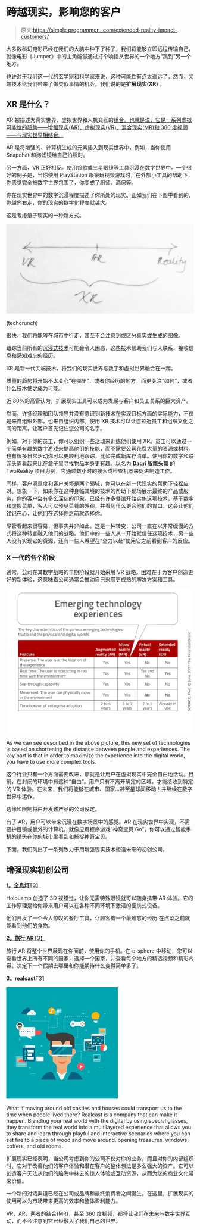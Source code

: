 # 跨越现实，影响您的客户

> 原文:[https://simple programmer . com/extended-reality-impact-customers/](https://simpleprogrammer.com/extended-reality-impact-customers/)

大多数科幻电影已经在我们的大脑中种下了种子，我们将能够立即远程传输自己，就像电影《Jumper》中的主角能够通过打个响指从世界的一个地方“跳到”另一个地方。

也许对于我们这一代的玄学家和科学家来说，这种可能性有点太遥远了。然而，尖端技术给我们带来了做类似事情的机会。我们说的是**扩展现实(XR)** 。

## XR 是什么？

XR 被描述为真实世界、虚拟世界和人机交互的[组合。也就是说，它是一系列虚拟可能性的超集——增强现实(AR)、虚拟现实(VR)、混合现实(MR)和 360 度视频——与现实世界相结合。](https://apiumhub.com/tech-blog-barcelona/mixed-reality/)

AR 是将增强的、计算机生成的元素插入到现实世界中，例如，当你使用 Snapchat 和狗滤镜给自己拍照时。

另一方面，VR 正好相反。使用谷歌或三星眼镜等工具沉浸在数字世界中。一个很好的例子是，当你使用 PlayStation 眼镜玩视频游戏时，在外部小工具的帮助下，你感觉完全被数字世界包围了，你变成了厨师、酒保等。

你在现实世界中的数字沉浸程度描述了你所处的现实。正如我们在下图中看到的，你越向右走，你的现实的数字化程度就越大。

这是考虑量子现实的一种新方式。

![extended reality](img/eb9106a7ea6853afa4b2359c60e973fe.png)

(techcrunch)

很快，我们将能够在城市中行走，甚至不会注意到或区分真实或生成的图像。

跟踪当前所有的[沉浸式技术](https://apiumhub.com/tech-blog-barcelona/disruptive-technology-innovations/)可能会令人困惑，这些技术帮助我们与人联系、接收信息和感知难忘的经历。

XR 是新一代尖端技术，将我们的现实世界与数字和虚拟世界融合在一起。

质量的趋势将开始不太关心“在哪里”，或者你经历的地方，而更关注“如何”，或者什么技术使之成为可能。

近 80%的高管认为，扩展现实工具可以成为发展与客户和员工关系的巨大资产。

然而，许多经理和团队领导并没有意识到新技术在实现目标方面的实际能力，不仅是来自组织外部，也来自组织内部。使用 XR 技术可以让您拉近员工和组织文化之间的距离，让客户首先记住您公司的名字。

例如，对于你的员工，你可以组织一些活动来训练他们使用 XR。员工可以通过一个简单有趣的数字游戏来提高他们的技能，而不需要公司花费大量的资源或材料。也有很多日常活动你可以更顺利地跟踪，比如完成新库存清单。使用你的数字和联网头盔看起来比在盒子里寻找物品本身更有趣。以名为 **[Daqri 智能头盔](https://www.tworeality.com/blog/realidad-aumentada-la-industria-daqri-smart-helmet/)** 的 TwoReality 项目为例，它通过数小时的搜索或检查机器来促进制造工作。

同样，客户满意度和客户关怀是两个领域，你可以在新一代现实的帮助下轻松应对。想象一下，如果你在这种身临其境的技术的帮助下现场展示最终的产品或服务，你的客户会有多么深刻的印象。已经有许多餐馆开始实施这项技术。基于数字和虚拟菜单，客人可以预见菜肴的外观，并看到什么更合他们的胃口。这会让他们铭记在心，让他们在选择你之前就选择你。

尽管看起来很容易，但事实并非如此。这是一种转变，公司一直在以非常缓慢的方式将这种转变融入他们的战略。他们中的一些人从一开始就信任这项技术，另一些人没有实现它的资源，还有一些人希望在“全力以赴”使用它之前看到客户的反应。

### X 一代的各个阶段

通常，公司在其数字战略的早期阶段就开始采用 VR 战略。困难在于为客户创造更好的新体验，这意味着公司通常会推动自己采用更成熟的解决方案和工具。

![extended reality](img/ffc6aff1dd8a227774dc77b9a6509b52.png)

As we can see described in the above picture, this new set of technologies is based on shortening the distance between people and experiences. The key part is that in order to maximize the experience into the digital world, you have to use more complex tools.

这个行业只有一个方面需要改进，那就是让用户在虚拟现实中完全自由地活动。目前，在封闭的环境中有这种“自由”。用户只有不离开确定的区域，才能接收到特定的 VR 体验。在未来，我们将能够在城市、国家…甚至星球间移动！并继续在数字世界中运作。

边缘和限制将由开发该产品的公司设定。

有了 AR，用户可以带来沉浸在数字场景中的感觉。AR 在现实世界中实现，不需要护目镜或额外的计算机。就像应用程序游戏“神奇宝贝 Go”，你可以通过智能手机的镜头在你的城市里看到和捕捉神奇宝贝。

下面，我们列出了一系列致力于用增强现实技术塑造未来的初创公司。

## 增强现实初创公司

[**1。全息灯**T3】](http://hololamp.tech/)

HoloLamp 创造了 3D 视错觉，让你无需特殊眼镜就可以随身携带 AR 体验。它的工作原理是给你带来用户可以在各种不同环境下激活的便携式设备。

他们开发了一个令人惊叹的餐厅工具，让顾客有一个最难忘的经历:在点菜之前就能看到他们的食物。

[**2。旅行 AR**T3】](http://travelxar.com/)

旅行 AR 将整个世界展现在你面前，使用你的手机。在 e-sphere 中移动，您可以查看世界上所有不同的国家，选择一个国家，并查看每个地方的精选视频和精彩内容。决定下一个假期去哪里和你能期待什么变得简单多了。

[**3。realcast**T3】](http://www.realcast.io/)

![](img/c39e74f39aafd7f34b236dd33e0aa154.png)

What if moving around old castles and houses could transport us to the time when people lived there? Realcast is a company that can make it happen. Blending your real world with the digital by using special glasses, they transform the real world into a multilayered experience that allows you to share and learn through playful and interactive scenarios where you can set fire to a piece of wood and move around, opening treasures, windows, coffers, and old rooms.

扩展现实已经表明，当公司考虑到你的公司不仅对你的业务，而且对你的内部组织时，它对于改善他们的客户体验和潜在客户的整体想法是多么强大的资产。它可以创造客户无法从他们的脑海中抹去的惊人体验或互动资源，从而为您的商业文化带来价值。

一个新的对话渠道已经在公司或品牌和最终消费者之间诞生，在这里，扩展现实的使用可以为市场带来更高的效率和整体盈利能力。

VR，AR，两者的结合(MR)，甚至 360 度视频，都将让我们在未来与数字世界互动，而不会注意到它已经融入了我们自己的世界。